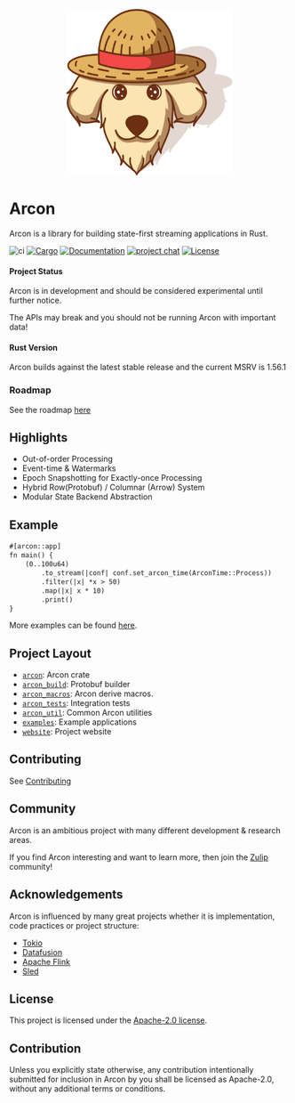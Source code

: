 <p align="center">
  <img width="300" height="300" src=".github/arcon_logo.png">
</p>

# Arcon

Arcon is a library for building state-first streaming applications in Rust.

![ci](https://github.com/cda-group/arcon/workflows/ci/badge.svg)
[![Cargo](https://img.shields.io/badge/crates.io-v0.2.1-orange)](https://crates.io/crates/arcon)
[![Documentation](https://docs.rs/arcon/badge.svg)](https://docs.rs/arcon)
[![project chat](https://img.shields.io/badge/zulip-join%20chat-ff69b4)](https://arcon.zulipchat.com)
[![License](https://img.shields.io/badge/license-Apache--2.0-blue)](https://github.com/cda-group/arcon)

#### Project Status

Arcon is in development and should be considered experimental until further notice.

The APIs may break and you should not be running Arcon with important data!

#### Rust Version

Arcon builds against the latest stable release and the current MSRV is 1.56.1

### Roadmap

See the roadmap [here](https://github.com/cda-group/arcon/projects/1)

## Highlights

* Out-of-order Processing
* Event-time & Watermarks
* Epoch Snapshotting for Exactly-once Processing
* Hybrid Row(Protobuf) / Columnar (Arrow) System
* Modular State Backend Abstraction

## Example

```rust,no_run
#[arcon::app]
fn main() {
    (0..100u64)
        .to_stream(|conf| conf.set_arcon_time(ArconTime::Process))
        .filter(|x| *x > 50)
        .map(|x| x * 10)
        .print()
}
```

More examples can be found [here](examples).

## Project Layout

* [`arcon`]: Arcon crate
* [`arcon_build`]: Protobuf builder
* [`arcon_macros`]: Arcon derive macros.
* [`arcon_tests`]: Integration tests
* [`arcon_util`]: Common Arcon utilities
* [`examples`]: Example applications
* [`website`]: Project website

[`arcon`]: arcon
[`arcon_build`]: arcon_build
[`arcon_macros`]: arcon_macros
[`arcon_tests`]: arcon_tests
[`arcon_util`]: arcon_util
[`examples`]: examples
[`website`]: website

## Contributing

See [Contributing](CONTRIBUTING.md)

## Community

Arcon is an ambitious project with many different development & research areas.

If you find Arcon interesting and want to learn more, then join the [Zulip](https://arcon.zulipchat.com) community!

## Acknowledgements

Arcon is influenced by many great projects whether it is implementation, code practices or project structure:

- [Tokio](https://github.com/tokio-rs/tokio)
- [Datafusion](https://github.com/apache/arrow-datafusion)
- [Apache Flink](https://github.com/apache/flink)
- [Sled](https://github.com/spacejam/sled)

## License

This project is licensed under the [Apache-2.0 license](LICENSE).

## Contribution

Unless you explicitly state otherwise, any contribution intentionally submitted for inclusion in Arcon by you shall be licensed as Apache-2.0, without any additional terms or conditions.